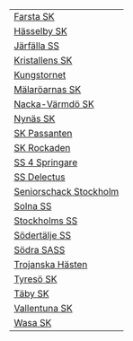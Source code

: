 | |
|-|
|[Farsta SK](CLUB=38453)|  
|[Hässelby SK](CLUB=38454)|  
|[Järfälla SS](CLUB=38455)|  
|[Kristallens SK](CLUB=38456)|  
|[Kungstornet](CLUB=38457)|  
|[Mälaröarnas SK](CLUB=38658)|  
|[Nacka-Värmdö SK](CLUB=39958)|  
|[Nynäs SK](CLUB=38460)|  
|[SK Passanten](CLUB=38462)|  
|[SK Rockaden](CLUB=38464)|  
|[SS 4 Springare](CLUB=38469)|  
|[SS Delectus](CLUB=38470)|  
|[Seniorschack Stockholm](CLUB=40628)|  
|[Solna SS](CLUB=38468)|  
|[Stockholms SS](CLUB=38472)|  
|[Södertälje SS](CLUB=38476)|  
|[Södra SASS](CLUB=38477)|  
|[Trojanska Hästen](CLUB=38478)|  
|[Tyresö SK](CLUB=38447)|  
|[Täby SK](CLUB=38479)|  
|[Vallentuna SK](CLUB=38480)|  
|[Wasa SK](CLUB=38481)| 
 